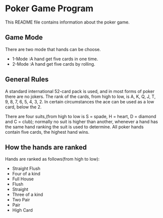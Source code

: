 Poker Game Program
==================
This README file contains information about the poker game.

Game Mode
----------
There are two mode that hands can be choose.

* 1-Mode :A hand get five cards in one time.
* 2-Mode :A hand get five cards by rolling.

General Rules
-------------
A standard international 52-card pack is used, and in most forms of poker there are no jokers. 
The rank of the cards, from high to low, is A, K, Q, J, T, 9, 8, 7, 6, 5, 4, 3, 2. In certain 
circumstances the ace can be used as a low card, below the 2.

There are four suits,(from high to low is S = spade, H = heart, D = diamond and C = club); normally no suit is higher than another, whenever a hand has the same hand ranking the suit is used to determine. 
All poker hands contain five cards, the highest hand wins. 

How the hands are ranked
------------------------
Hands are ranked as follows(from high to low):

* Straight Flush
* Four of a kind
* Full House
* Flush
* Straight
* Three of a kind
* Two Pair
* Pair
* High Card


